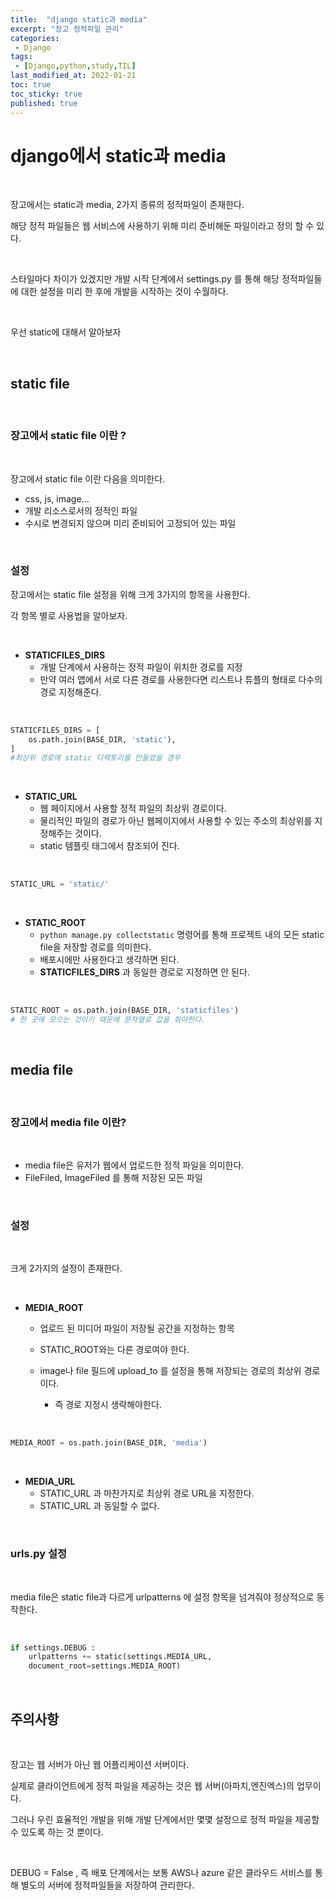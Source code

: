 ```yaml
---
title:  "django static과 media"
excerpt: "장고 정적파일 관리"
categories:
 - Django
tags:
 - [Django,python,study,TIL]
last_modified_at: 2022-01-21
toc: true
toc_sticky: true
published: true
---
```


# django에서 static과 media


<br>



장고에서는 static과 media, 2가지 종류의 정적파일이 존재한다.

해당 정적 파일들은 웹 서비스에 사용하기 위해 미리 준비해둔 파일이라고 정의 할 수 있다.

<br>

스타일마다 차이가 있겠지만 개발 시작 단계에서 settings.py 를 통해 해당 정적파일들에 대한 설정을 미리 한 후에 개발을 시작하는 것이 수월하다.


<br>


우선 static에 대해서 알아보자

<br>

## static file



<br>

### 장고에서 static file 이란 ?

<br>

장고에서 static file 이란 다음을 의미한다.

- css, js, image...
- 개발 리소스로서의 정적인 파일
- 수시로 변경되지 않으며 미리 준비되어 고정되어 있는 파일

<br>

### 설정



장고에서는 static file 설정을 위해 크게 3가지의 항목을 사용한다.

각 항목 별로 사용법을 알아보자.


<br>


- **STATICFILES_DIRS**
  - 개발 단계에서 사용하는 정적 파일이 위치한 경로를 지정
  - 만약 여러 앱에서 서로 다른 경로를 사용한다면 리스트나 튜플의 형태로 다수의 경로 지정해준다.

<br>

```python
STATICFILES_DIRS = [
    os.path.join(BASE_DIR, 'static'),
]
#최상위 경로에 static 디렉토리를 만들었을 경우
```

<br>

- **STATIC_URL**
  - 웹 페이지에서 사용할 정적 파일의 최상위 경로이다.
  - 물리적인 파일의 경로가 아닌 웹페이지에서 사용할 수 있는 주소의 최상위를 지정해주는 것이다.
  - static 템플릿 태그에서 참조되어 진다.

<br>

```python
STATIC_URL = 'static/'
```

<br>



- **STATIC_ROOT**
  - `python manage.py collectstatic` 명령어를 통해 프로젝트 내의 모든 static file을 저장할 경로를 의미한다.
  - 배포시에만 사용한다고 생각하면 된다.
  - **STATICFILES_DIRS** 과 동일한 경로로 지정하면 안 된다.

<br>

```python
STATIC_ROOT = os.path.join(BASE_DIR, 'staticfiles')
# 한 곳에 모으는 것이기 때문에 문자열로 값을 줘야한다.
```


<br>


## media file

<br>



### 장고에서 media file 이란?


<br>


- media file은 유저가 웹에서 업로드한 정적 파일을 의미한다.
- FileFiled, ImageFiled 를 통해 저장된 모든 파일


<br>


### 설정



<br>



크게 2가지의 설정이 존재한다.


<br>


- **MEDIA_ROOT**

  - 업로드 된 미디어 파일이 저장될 공간을 지정하는 항목

  - STATIC_ROOT와는 다른 경로여야 한다.

  - image나 file 필드에 upload_to 를 설정을 통해 저장되는 경로의 최상위 경로이다.

    - 즉 경로 지정시 생략해야한다.

    

<br>

```python
MEDIA_ROOT = os.path.join(BASE_DIR, 'media')
```


<br>


- **MEDIA_URL**
  - STATIC_URL 과 마찬가지로 최상위 경로 URL을 지정한다.
  - STATIC_URL 과 동일할 수 없다.

<br>

### urls.py 설정

<br>

media file은 static file과 다르게  urlpatterns 에 설정 항목을 넘겨줘야 정상적으로 동작한다.

<br>

```python
if settings.DEBUG :
    urlpatterns += static(settings.MEDIA_URL,
    document_root=settings.MEDIA_ROOT)

```


<br>


## 주의사항


<br>


장고는 웹 서버가 아닌 웹 어플리케이션 서버이다. 

실제로 클라이언트에게 정적 파일을 제공하는 것은 웹 서버(아파치,엔진엑스)의 업무이다.

그러나 우린 효율적인 개발을 위해 개발 단계에서만 몇몇 설정으로 정적 파일을 제공할 수 있도록 하는 것 뿐이다.

<br>

DEBUG = False , 즉 배포 단계에서는 보통 AWS나 azure 같은 클라우드 서비스를 통해 별도의 서버에 정적파일들을 저장하여 관리한다.

<br>